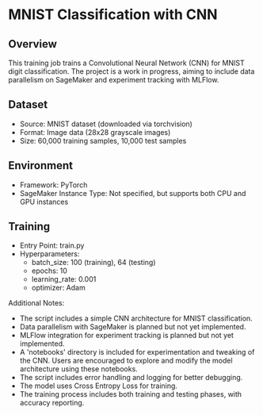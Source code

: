 # MNIST Classification with CNN

## Overview
This training job trains a Convolutional Neural Network (CNN) for MNIST digit classification. The project is a work in progress, aiming to include data parallelism on SageMaker and experiment tracking with MLFlow.

## Dataset
- Source: MNIST dataset (downloaded via torchvision)
- Format: Image data (28x28 grayscale images)
- Size: 60,000 training samples, 10,000 test samples

## Environment
- Framework: PyTorch
- SageMaker Instance Type: Not specified, but supports both CPU and GPU instances

## Training
- Entry Point: train.py
- Hyperparameters:
  - batch_size: 100 (training), 64 (testing)
  - epochs: 10
  - learning_rate: 0.001
  - optimizer: Adam

Additional Notes:
- The script includes a simple CNN architecture for MNIST classification.
- Data parallelism with SageMaker is planned but not yet implemented.
- MLFlow integration for experiment tracking is planned but not yet implemented.
- A 'notebooks' directory is included for experimentation and tweaking of the CNN. Users are encouraged to explore and modify the model architecture using these notebooks.
- The script includes error handling and logging for better debugging.
- The model uses Cross Entropy Loss for training.
- The training process includes both training and testing phases, with accuracy reporting.
